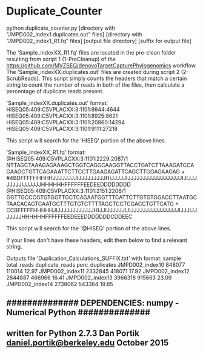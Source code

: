 # Duplicate_Counter

python duplicate_counter.py [directory with "JMPD002_index1.duplicates.out" files] [directory with "JMPD002_index1_R1.fq" files] [output file directory] [suffix for output file]

The 'Sample_indexXX_R1.fq' files are located in the pre-clean folder resulting from script 1
(1-PreCleanup) of the https://github.com/MVZSEQ/denovoTargetCapturePhylogenomics workflow.
The 'Sample_indexXX.duplicates.out' files are created during script 2 (2-ScrubReads).
This script simply counts the headers that match a certain string to count the number of reads
in both of the files, then calculate a percentage of duplicate reads present.

'Sample_indexXX.duplicates.out' format:
HISEQ05:409:C5VPLACXX:3:1101:9944:4644
HISEQ05:409:C5VPLACXX:3:1101:8925:8621
HISEQ05:409:C5VPLACXX:3:1101:20860:14294
HISEQ05:409:C5VPLACXX:3:1101:9111:27218

This script will search for the 'HISEQ' portion of the above lines.

'Sample_indexXX_R1.fq' format:
@HISEQ05:409:C5VPLACXX:3:1101:2229:2087/1
NTTAGCTAAAGAGAAAGCTGGTCAGGCAAGGTTACCTGATCTTAAAGATCCAGAAGCTGTTCAGAAATTCTTCCTTGAAGAGATTCAGCTTGGAGAAGAG
+
#4BDFFFFHHHHHJJJJJJJJIJJJJJJJJJHIJJJJJIJJJJJJJJJJJJJJJJJJIJIJJJJJJJJIJJJJJJHHHHHHFFFFFFEEDEEDDDDDDDD
@HISEQ05:409:C5VPLACXX:3:1101:2151:2206/1
GGTTGCCCGTGTGGTTGCTCAGAATGGTTTCATTCTTGTGTGGACCTTAATGCTAACACAGTCAATGCTTTGTGTCTTTTAGCTCCTCGACCTGTTCATG
+
CCBFFFFFHHHHHJIJJJJJJJJJJJJHIJJIJJJJJJIJIJJJJJJJJJJJJJJJJIJJJIJJJJJJJHHHHHHFFFFFFEEDEEEDDDDDDDCDDEEC

This script will search for the '@HISEQ' portion of the above lines.

If your lines don't have these headers, edit them below to find a relevant string.

Outputs file 'Duplication_Calculations_SUFFIX.txt' with format:
sample	total_reads	duplicate_reads	perc_duplicates
JMPD002_index10	848077	110014	12.97
JMPD002_index11	2332845	418071	17.92
JMPD002_index12	2844887	466966	16.41
JMPD002_index13	3966318	915663	23.09
JMPD002_index14	2738062	543384	19.85

##############
DEPENDENCIES:
numpy - Numerical Python
##############
------------------------
written for Python 2.7.3
Dan Portik
daniel.portik@berkeley.edu
October 2015
------------------------
